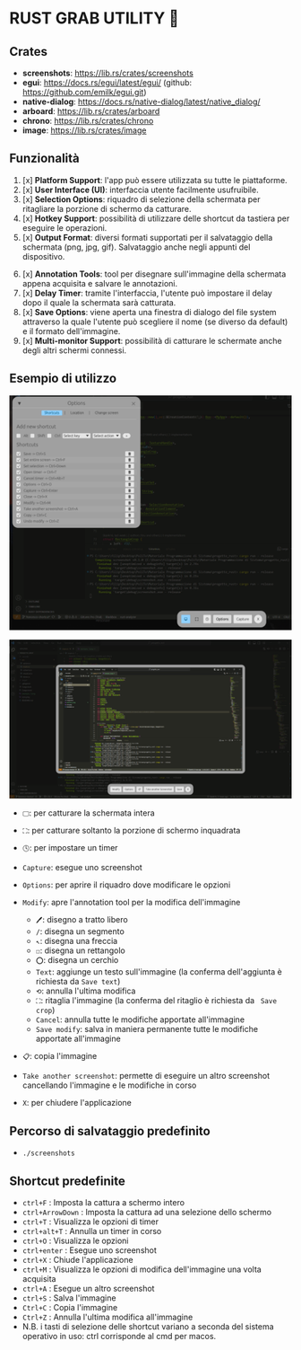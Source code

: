 # RUST GRAB UTILITY 🦀
## Crates
- **screenshots**: https://lib.rs/crates/screenshots
- **egui**: https://docs.rs/egui/latest/egui/ (github: https://github.com/emilk/egui.git)
- **native-dialog**: https://docs.rs/native-dialog/latest/native_dialog/
- **arboard**: https://lib.rs/crates/arboard
- **chrono**: https://lib.rs/crates/chrono
- **image**: https://lib.rs/crates/image

## Funzionalità
1. [x] **Platform Support**: l'app può essere utilizzata su tutte le piattaforme.
2. [x] **User Interface (UI)**: interfaccia utente facilmente usufruibile.
3. [x] **Selection Options**: riquadro di selezione della schermata per ritagliare la porzione di schermo da catturare.
4. [x] **Hotkey Support**: possibilità di utilizzare delle shortcut da tastiera per eseguire le operazioni.
5. [x] **Output Format**: diversi formati supportati per il salvataggio della schermata (png, jpg, gif). Salvataggio anche negli appunti del dispositivo.
<!-- FUNZIONALITÀ BONUS -->
6. [x] **Annotation Tools**: tool per disegnare sull'immagine della schermata appena acquisita e salvare le annotazioni.
7. [x] **Delay Timer**: tramite l'interfaccia, l'utente può impostare il delay dopo il quale la schermata sarà catturata.
8. [x] **Save Options**: viene aperta una finestra di dialogo del file system attraverso la quale l'utente può scegliere il nome (se diverso da default) e il formato dell'immagine.
9. [x] **Multi-monitor Support**: possibilità di catturare le schermate anche degli altri schermi connessi.

## Esempio di utilizzo

![Schermata iniziale + pannello opzioni](esempio_1.png)

![A schermata catturata, modifica dell'immagine](esempio_2.png)

- `🖵`: per catturare la schermata intera
- `⛶`: per catturare soltanto la porzione di schermo inquadrata
- `🕓`: per impostare un timer
- `Capture`: esegue uno screenshot
- `Options`: per aprire il riquadro dove modificare le opzioni
- `Modify`: apre l'annotation tool per la modifica dell'immagine
    * `🖊`: disegno a tratto libero
    * `/`: disegna un segmento
    * `↖`: disegna una freccia
    * `☐`: disegna un rettangolo
    * `⭕`: disegna un cerchio
    * `Text`: aggiunge un testo sull'immagine (la conferma dell'aggiunta è richiesta da `Save text`)
    * `⟲`: annulla l'ultima modifica
    * `⛶`: ritaglia l'immagine (la conferma del ritaglio è richiesta da ` Save crop`)
    * `Cancel`: annulla tutte le modifiche apportate all'immagine
    * `Save modify`: salva in maniera permanente tutte le modifiche apportate all'immagine

- `📋`: copia l'immagine
- `Take another screenshot`: permette di eseguire un altro screenshot cancellando l'immagine e le modifiche in corso 
- `X`: per chiudere l'applicazione

## Percorso di salvataggio predefinito
- `./screenshots`

## Shortcut predefinite
- `ctrl+F` : Imposta la cattura a schermo intero
- `ctrl+ArrowDown` : Imposta la cattura ad una selezione dello schermo
- `ctrl+T` : Visualizza le opzioni di timer
- `ctrl+alt+T` : Annulla un timer in corso
- `ctrl+O` : Visualizza le opzioni
- `ctrl+enter` : Esegue uno screenshot
- `ctrl+X` : Chiude l'applicazione
- `ctrl+M` : Visualizza le opzioni di modifica dell'immagine una volta acquisita
- `ctrl+A` : Esegue un altro screenshot
- `ctrl+S` : Salva l'immagine
- `Ctrl+C` : Copia l'immagine 
- `Ctrl+Z` : Annulla l'ultima modifica all'immagine
- N.B. i tasti di selezione delle shortcut variano a seconda del sistema operativo in uso: ctrl corrisponde al cmd per macos. 
